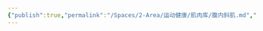 ```yaml
---
{"publish":true,"permalink":"/Spaces/2-Area/运动健康/肌肉库/腹内斜肌.md","created":"2025-07-07T18:08:50.570+08:00","modified":"2025-07-09T00:23:33.066+08:00","cssclasses":""}
---
```


